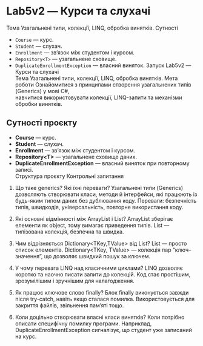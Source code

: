 # Lab5v2 — Курси та слухачі
 Тема
Узагальнені типи, колекції, LINQ, обробка винятків.
 Сутності
- `Course` — курс.
- `Student` — слухач.
- `Enrollment` — зв’язок між студентом і курсом.
- `Repository<T>` — узагальнене сховище.
- `DuplicateEnrollmentException` — власний виняток.
Запуск
 Lab5v2 — Курси та слухачі  
 Тема
Узагальнені типи, колекції, LINQ, обробка винятків.
 Мета роботи
Ознайомитися з принципами створення узагальнених типів (Generics) у мові C#,  
навчитися використовувати колекції, LINQ-запити та механізми обробки винятків.
##  Сутності проєкту
- **Course** — курс.  
- **Student** — слухач.  
- **Enrollment** — зв’язок між студентом і курсом.  
- **Repository\<T\>** — узагальнене сховище даних.  
- **DuplicateEnrollmentException** — власний виняток при повторному записі.  
 Структура проєкту
Контрольні запитання

1. Що таке generics? Які їхні переваги?
Узагальнені типи (Generics) дозволяють створювати класи, методи й інтерфейси,
які працюють із будь-яким типом даних без дублювання коду.
Переваги: безпечність типів, швидкодія, універсальність, повторне використання коду.

2. Які основні відмінності між ArrayList і List<T>?
ArrayList зберігає елементи як object, тому вимагає приведення типів.
List<T> — типізована колекція, безпечна та швидка.

3. Чим відрізняється Dictionary<TKey,TValue> від List<T>?
List<T> — просто список елементів.
Dictionary<TKey, TValue> — колекція пар “ключ–значення”, що дозволяє швидкий пошук за ключем.

4. У чому перевага LINQ над класичними циклами?
LINQ дозволяє коротко та наочно писати запити до колекцій.
Код стає простішим, зрозумілішим і зручнішим для налагодження.

5. Як працює ключове слово finally?
Блок finally виконується завжди після try-catch, навіть якщо сталася помилка.
Використовується для закриття файлів, звільнення пам’яті тощо.

6. Коли доцільно створювати власні класи винятків?
Коли потрібно описати специфічну помилку програми.
Наприклад, DuplicateEnrollmentException сигналізує, що студент уже записаний на курс.